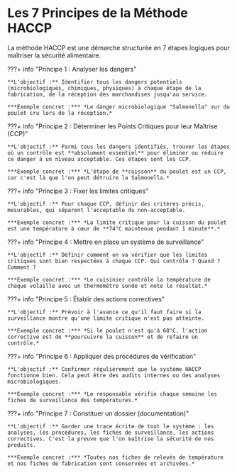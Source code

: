 # Les 7 Principes de la Méthode HACCP

La méthode HACCP est une démarche structurée en 7 étapes logiques pour maîtriser la sécurité alimentaire.

???+ info "Principe 1 : Analyser les dangers"
    
    **L'objectif :** Identifier tous les dangers potentiels (microbiologiques, chimiques, physiques) à chaque étape de la fabrication, de la réception des marchandises jusqu'au service.
    
    ***Exemple concret :*** *Le danger microbiologique "Salmonella" sur du poulet cru lors de la réception.*

???+ info "Principe 2 : Déterminer les Points Critiques pour leur Maîtrise (CCP)"

    **L'objectif :** Parmi tous les dangers identifiés, trouver les étapes où un contrôle est **absolument essentiel** pour éliminer ou réduire ce danger à un niveau acceptable. Ces étapes sont les CCP.
    
    ***Exemple concret :*** *L'étape de **cuisson** du poulet est un CCP, car c'est là que l'on peut détruire la Salmonella.*

???+ info "Principe 3 : Fixer les limites critiques"
    
    **L'objectif :** Pour chaque CCP, définir des critères précis, mesurables, qui séparent l'acceptable du non-acceptable.
    
    ***Exemple concret :*** *La limite critique pour la cuisson du poulet est une température à cœur de **74°C maintenue pendant 1 minute**.*

???+ info "Principe 4 : Mettre en place un système de surveillance"

    **L'objectif :** Définir comment on va vérifier que les limites critiques sont bien respectées à chaque CCP. Qui contrôle ? Quand ? Comment ?
    
    ***Exemple concret :*** *Le cuisinier contrôle la température de chaque volaille avec un thermomètre sonde et note le résultat.*

???+ info "Principe 5 : Établir des actions correctives"

    **L'objectif :** Prévoir à l'avance ce qu'il faut faire si la surveillance montre qu'une limite critique n'est pas atteinte.
    
    ***Exemple concret :*** *Si le poulet n'est qu'à 68°C, l'action corrective est de **poursuivre la cuisson** et de refaire un contrôle.*

???+ info "Principe 6 : Appliquer des procédures de vérification"

    **L'objectif :** Confirmer régulièrement que le système HACCP fonctionne bien. Cela peut être des audits internes ou des analyses microbiologiques.
    
    ***Exemple concret :*** *Le responsable vérifie chaque semaine les fiches de surveillance des températures.*

???+ info "Principe 7 : Constituer un dossier (documentation)"

    **L'objectif :** Garder une trace écrite de tout le système : les analyses, les procédures, les fiches de surveillance, les actions correctives. C'est la preuve que l'on maîtrise la sécurité de nos produits.
    
    ***Exemple concret :*** *Toutes nos fiches de relevés de température et nos fiches de fabrication sont conservées et archivées.*